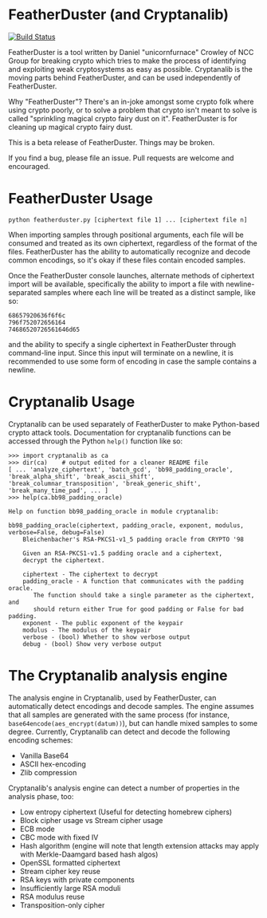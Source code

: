 # FeatherDuster (and Cryptanalib)
[![Build Status](https://travis-ci.org/nccgroup/featherduster.svg?branch=master)](https://travis-ci.org/nccgroup/featherduster)

FeatherDuster is a tool written by Daniel "unicornfurnace" Crowley of NCC Group for breaking crypto which tries to make the process of identifying and exploiting weak cryptosystems as easy as possible. Cryptanalib is the moving parts behind FeatherDuster, and can be used independently of FeatherDuster.

Why "FeatherDuster"? There's an in-joke amongst some crypto folk where using crypto poorly, or to solve a problem that crypto isn't meant to solve is called "sprinkling magical crypto fairy dust on it". FeatherDuster is for cleaning up magical crypto fairy dust.

This is a beta release of FeatherDuster. Things may be broken.

If you find a bug, please file an issue. Pull requests are welcome and encouraged.

# FeatherDuster Usage
`python featherduster.py [ciphertext file 1] ... [ciphertext file n]`

When importing samples through positional arguments, each file will be consumed and treated as its own ciphertext, regardless of the format of the files. FeatherDuster has the ability to automatically recognize and decode common encodings, so it's okay if these files contain encoded samples.

Once the FeatherDuster console launches, alternate methods of ciphertext import will be available, specifically the ability to import a file with newline-separated samples where each line will be treated as a distinct sample, like so:

~~~
68657920636f6f6c
796f752072656164
74686520726561646d65
~~~

and the ability to specify a single ciphertext in FeatherDuster through command-line input. Since this input will terminate on a newline, it is recommended to use some form of encoding in case the sample contains a newline.

# Cryptanalib Usage
Cryptanalib can be used separately of FeatherDuster to make Python-based crypto attack tools. Documentation for cryptanalib functions can be accessed through the Python `help()` function like so:

~~~
>>> import cryptanalib as ca
>>> dir(ca)    # output edited for a cleaner README file
[ ... 'analyze_ciphertext', 'batch_gcd', 'bb98_padding_oracle', 'break_alpha_shift', 'break_ascii_shift', 'break_columnar_transposition', 'break_generic_shift', 'break_many_time_pad', ... ]
>>> help(ca.bb98_padding_oracle)

Help on function bb98_padding_oracle in module cryptanalib:

bb98_padding_oracle(ciphertext, padding_oracle, exponent, modulus, verbose=False, debug=False)
    Bleichenbacher's RSA-PKCS1-v1_5 padding oracle from CRYPTO '98
    
    Given an RSA-PKCS1-v1.5 padding oracle and a ciphertext,
    decrypt the ciphertext.
    
    ciphertext - The ciphertext to decrypt
    padding_oracle - A function that communicates with the padding oracle.
       The function should take a single parameter as the ciphertext, and
       should return either True for good padding or False for bad padding.
    exponent - The public exponent of the keypair
    modulus - The modulus of the keypair
    verbose - (bool) Whether to show verbose output
    debug - (bool) Show very verbose output
~~~

# The Cryptanalib analysis engine

The analysis engine in Cryptanalib, used by FeatherDuster, can automatically detect encodings and decode samples. The engine assumes that all samples are generated with the same process (for instance, `base64encode(aes_encrypt(datum))`), but can handle mixed samples to some degree. Currently, Cryptanalib can detect and decode the following encoding schemes:

* Vanilla Base64
* ASCII hex-encoding
* Zlib compression

Cryptanalib's analysis engine can detect a number of properties in the analysis phase, too:

* Low entropy ciphertext (Useful for detecting homebrew ciphers)
* Block cipher usage vs Stream cipher usage
* ECB mode
* CBC mode with fixed IV
* Hash algorithm (engine will note that length extension attacks may apply with Merkle-Daamgard based hash algos)
* OpenSSL formatted ciphertext
* Stream cipher key reuse
* RSA keys with private components
* Insufficiently large RSA moduli
* RSA modulus reuse
* Transposition-only cipher
